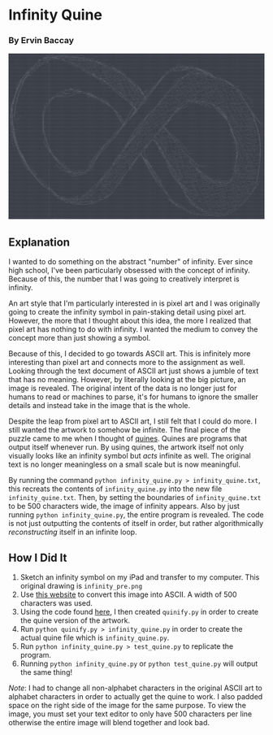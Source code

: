 # Infinity Quine
### By Ervin Baccay

![](https://github.com/ebaccay/art_w23ac/blob/master/data_as_material/quine.png)

## Explanation

I wanted to do something on the abstract "number" of infinity. Ever since high school, I've been particularly obsessed with the
concept of infinity. Because of this, the number that I was going to creatively interpret is infinity.

An art style that I'm particularly interested in is pixel art and I was originally going to create the infinity symbol in 
pain-staking detail using pixel art. However, the more that I thought about this idea, the more I realized that pixel art has 
nothing to do with infinity. I wanted the medium to convey the concept more than just showing a symbol.

Because of this, I decided to go towards ASCII art. This is infinitely more interesting than pixel art and connects more to 
the assignment as well. Looking through the text document of ASCII art just shows a jumble of text that has no meaning. 
However, by literally looking at the big picture, an image is revealed. The original intent of the data is no longer just for
humans to read or machines to parse, it's for humans to ignore the smaller details and instead take in the image that is the
whole.

Despite the leap from pixel art to ASCII art, I still felt that I could do more. I still wanted the artwork to somehow be
infinite. The final piece of the puzzle came to me when I thought of [quines](https://en.wikipedia.org/wiki/Quine_(computing)).
Quines are programs that output itself whenever run. By using quines, the artwork itself not only visually looks like an 
infinity symbol but _acts_ infinite as well. The original text is no longer meaningless on a small scale but is now meaningful.

By running the command `python infinity_quine.py > infinity_quine.txt`, this recreats the contents of `infinity_quine.py` into
the new file `infinity_quine.txt`. Then, by setting the boundaries of `infinity_quine.txt` to be 500 characters wide, the image
of infinity appears. Also by just running `python infinity_quine.py`, the entire program is revealed. The code is not
just outputting the contents of itself in order, but rather algorithmically _reconstructing_ itself in an infinite loop.

## How I Did It
1) Sketch an infinity symbol on my iPad and transfer to my computer. This original drawing is `infinity_pre.png`
2) Use [this website](https://www.text-image.com/convert/ascii.html) to convert this image into ASCII. A width of 500 
characters was used.
3) Using the code found [here](https://codegolf.stackexchange.com/questions/118373/print-a-quine-that-contains-the-input),  I 
then created `quinify.py` in order to create the quine version of the artwork.
4) Run `python quinify.py > infinity_quine.py` in order to create the actual quine file which is `infinity_quine.py`.
5) Run `python infinity_quine.py > test_quine.py` to replicate the program.
6) Running `python infinity_quine.py` or `python test_quine.py` will output the same thing!

*Note*: I had to change all non-alphabet characters in the original ASCII art to alphabet characters in order to actually get
the quine to work. I also padded space on the right side of the image for the same purpose. To view the image, you must set
your text editor to only have 500 characters per line otherwise the entire image will blend together and look bad.
